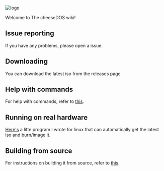 ![logo](https://github.com/user-attachments/assets/211cb5b4-9474-482a-81c3-d4a381ce93ee)

Welcome to The cheeseDOS wiki!

## Issue reporting

If you have any problems, please open a issue.

## Downloading

You can download the latest iso from the releases page

## Help with commands

For help with commands, refer to [this](./commands.md).

## Running on real hardware

[Here's](https://github.com/The-cheeseDOS-Project/cDOS-writer/releases/latest) a litte program I wrote for linux that can automatically get the latest iso and burn/image it.

## Building from source

For instructions on building it from source, refer to [this](https://github.com/The-cheeseDOS-Project/cheeseDOS/wiki/Build-and-Run).
